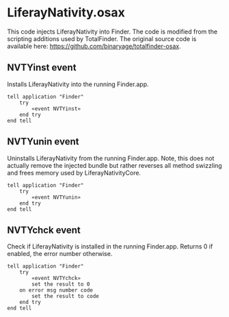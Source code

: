 # LiferayNativity.osax

This code injects LiferayNativity into Finder. The code is modified from the scripting additions used by TotalFinder. The original source code is available here: https://github.com/binaryage/totalfinder-osax.

## NVTYinst event

Installs LiferayNativity into the running Finder.app.

    tell application "Finder"
        try
            «event NVTYinst»
        end try
    end tell

## NVTYunin event

Uninstalls LiferayNativity from the running Finder.app. Note, this does not actually remove the injected bundle but rather reverses all method swizzling and frees memory used by LiferayNativityCore.

    tell application "Finder"
        try
            «event NVTYunin»
        end try
    end tell

## NVTYchck event

Check if LiferayNativity is installed in the running Finder.app. Returns 0 if enabled, the error number otherwise.

    tell application "Finder"
        try
            «event NVTYchck»
            set the result to 0
        on error msg number code
            set the result to code
        end try
    end tell